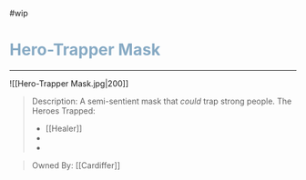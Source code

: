 #wip 
<h1><font color="#87AAC4"> Hero-Trapper Mask </font></h1>

___

![[Hero-Trapper Mask.jpg|200]]

> Description:
> A semi-sentient mask that *could* trap strong people.
> The Heroes Trapped:
> - [[Healer]]
> - 
> - 

>Owned By:
> [[Cardiffer]]